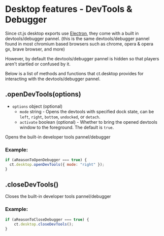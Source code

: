 # Desktop features - DevTools & Debugger

Since ct.js desktop exports use [Electron](https://electronjs.org/), they come with a built in devtools/debugger pannel. (this is the same devtools/debugger pannel found in most chromium based browsers such as chrome, opera & opera gx, brave browser, and more)

However, by default the devtools/debugger pannel is hidden so that players aren't startled or confused by it.

Below is a list of methods and functions that ct.desktop provides for interacting with the devtools/debugger pannel.

## .openDevTools(options)

- `options` object (optional)
  - `mode` string - Opens the devtools with specified dock state, can be `left`, `right`, `bottom`, `undocked`, or `detach`.
  - `activate` boolean (optional) - Whether to bring the opened devtools window to the foreground. The default is `true`.

Opens the built-in developer tools pannel/debugger

### Example:

```javascript
if (aReasonToOpenDebugger === true) {
  ct.desktop.openDevTools({ mode: "right" });
}
```

## .closeDevTools()

Closes the built-in developer tools pannel/debugger

### Example:

```javascript
if (aReasonToCloseDebugger === true) {
    ct.desktop.closeDevTools();
}
```
